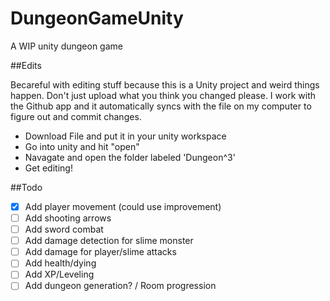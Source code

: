 # DungeonGameUnity
A WIP unity dungeon game

##Edits

Becareful with editing stuff because this is a Unity project and weird things happen. Don't just upload what you think you changed please. I work with the Github app and it automatically syncs with the file on my computer to figure out and commit changes. 

- Download File and put it in your unity workspace
- Go into unity and hit "open"
- Navagate and open the folder labeled 'Dungeon^3'
- Get editing!

##Todo
- [X] Add player movement (could use improvement)
- [ ] Add shooting arrows
- [ ] Add sword combat
- [ ] Add damage detection for slime monster
- [ ] Add damage for player/slime attacks
- [ ] Add health/dying
- [ ] Add XP/Leveling
- [ ] Add dungeon generation? / Room progression
